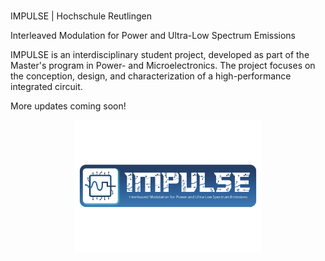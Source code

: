#
IMPULSE | Hochschule Reutlingen

Interleaved Modulation for Power and Ultra-Low Spectrum Emissions

IMPULSE is an interdisciplinary student project, developed as part of the Master's program in Power- and Microelectronics. 
The project focuses on the conception, design, and characterization of a high-performance integrated circuit.

More updates coming soon!

<p align="center">
  <img src="assets/images/impulse_logo_wide.pdf" alt="IMPULSE" width="300"/>
</p>

